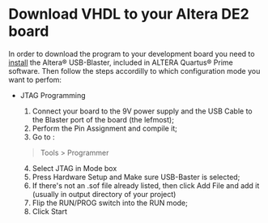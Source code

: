 # Download VHDL to your Altera DE2 board

In order to download the program to your development board you need to [install](https://www.intel.com/content/www/us/en/programmable/support/support-resources/download/drivers/usb-blaster/dri-usb-blaster-vista.html) the Altera® USB-Blaster, included in ALTERA Quartus® Prime software.
Then follow the steps accordilly to which configuration mode you want to perfom:

- JTAG Programming
	 1. Connect your board to the 9V power supply and the USB Cable to the Blaster port of the board (the lefmost);
	 2. Perform the Pin Assignment and compile it;
	 3.   Go to : 	 
	 > Tools > Programmer 
	 
	 4. Select JTAG in Mode box
	 5. Press Hardware Setup and Make sure USB-Baster is selected;
	 6. If there's not an .sof file already listed, then click Add File and add it (usually in output directory of your project)
   7. Flip the RUN/PROG switch into the RUN mode;
   8. Click Start
